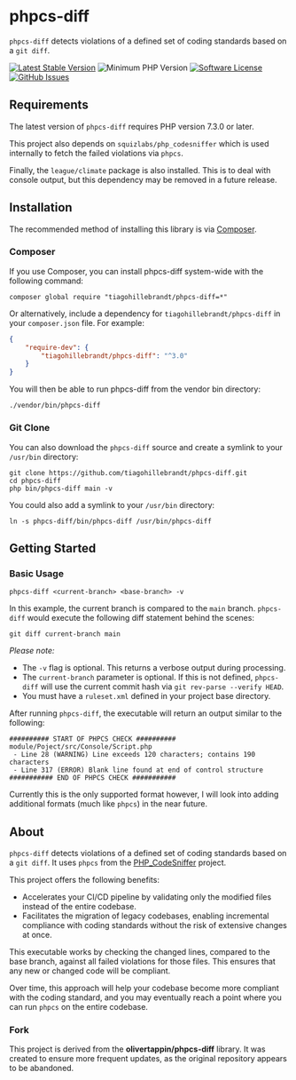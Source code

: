 # phpcs-diff

`phpcs-diff` detects violations of a defined set of coding standards based on a `git diff`.

<div aria-hidden="true">

[![Latest Stable Version](https://img.shields.io/github/v/tag/tiagohillebrandt/phpcs-diff.svg?style=flat&label=release)](https://github.com/tiagohillebrandt/phpcs-diff/tags)
![Minimum PHP Version](https://img.shields.io/packagist/php-v/tiagohillebrandt/phpcs-diff.svg?cacheSeconds=3600)
[![Software License](https://img.shields.io/badge/license-MIT-brightgreen.svg?style=flat)](LICENSE.md)
[![GitHub Issues](https://img.shields.io/github/issues/tiagohillebrandt/phpcs-diff.svg)](https://github.com/tiagohillebrandt/phpcs-diff/issues)

</div>

## Requirements
The latest version of `phpcs-diff` requires PHP version 7.3.0 or later.

This project also depends on `squizlabs/php_codesniffer` which is used internally to fetch the failed violations via `phpcs`.

Finally, the `league/climate` package is also installed. This is to deal with console output, but this dependency may be removed in a future release.

## Installation
The recommended method of installing this library is via [Composer](https://getcomposer.org/).

### Composer

If you use Composer, you can install phpcs-diff system-wide with the following command:

```shell
composer global require "tiagohillebrandt/phpcs-diff=*"
```

Or alternatively, include a dependency for `tiagohillebrandt/phpcs-diff` in your `composer.json` file. For example:

```json
{
    "require-dev": {
        "tiagohillebrandt/phpcs-diff": "^3.0"
    }
}
```

You will then be able to run phpcs-diff from the vendor bin directory:

```shell
./vendor/bin/phpcs-diff
```

### Git Clone
You can also download the `phpcs-diff` source and create a symlink to your `/usr/bin` directory:

```shell
git clone https://github.com/tiagohillebrandt/phpcs-diff.git
cd phpcs-diff
php bin/phpcs-diff main -v
```

You could also add a symlink to your `/usr/bin` directory:

```shell
ln -s phpcs-diff/bin/phpcs-diff /usr/bin/phpcs-diff
```

## Getting Started

### Basic Usage
```shell
phpcs-diff <current-branch> <base-branch> -v
```

In this example, the current branch is compared to the `main` branch. `phpcs-diff` would execute the following diff statement behind the scenes:

```shell
git diff current-branch main
```

_Please note:_
- The `-v` flag is optional. This returns a verbose output during processing.
- The `current-branch` parameter is optional. If this is not defined, `phpcs-diff` will use the current commit hash via `git rev-parse --verify HEAD`.
- You must have a `ruleset.xml` defined in your project base directory.

After running `phpcs-diff`, the executable will return an output similar to the following:

```
########## START OF PHPCS CHECK ##########
module/Poject/src/Console/Script.php
 - Line 28 (WARNING) Line exceeds 120 characters; contains 190 characters
 - Line 317 (ERROR) Blank line found at end of control structure
########### END OF PHPCS CHECK ###########
```

Currently this is the only supported format however, I will look into adding additional formats (much like `phpcs`) in the near future.

## About
`phpcs-diff` detects violations of a defined set of coding standards based on a `git diff`. It uses `phpcs` from the [PHP_CodeSniffer](https://github.com/PHPCSStandards/PHP_CodeSniffer/) project.

This project offers the following benefits:
- Accelerates your CI/CD pipeline by validating only the modified files instead of the entire codebase.
- Facilitates the migration of legacy codebases, enabling incremental compliance with coding standards without the risk of extensive changes at once.

This executable works by checking the changed lines, compared to the base branch, against all failed violations for those files. This ensures that any new or changed code will be compliant.

Over time, this approach will help your codebase become more compliant with the coding standard, and you may eventually reach a point where you can run `phpcs` on the entire codebase.

### Fork
This project is derived from the **olivertappin/phpcs-diff** library.
It was created to ensure more frequent updates, as the original repository appears to be abandoned.
